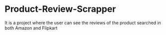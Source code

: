 # Product-Review-Scrapper
It is a project where the user can see the reviews of the product searched in both Amazon and Flipkart
